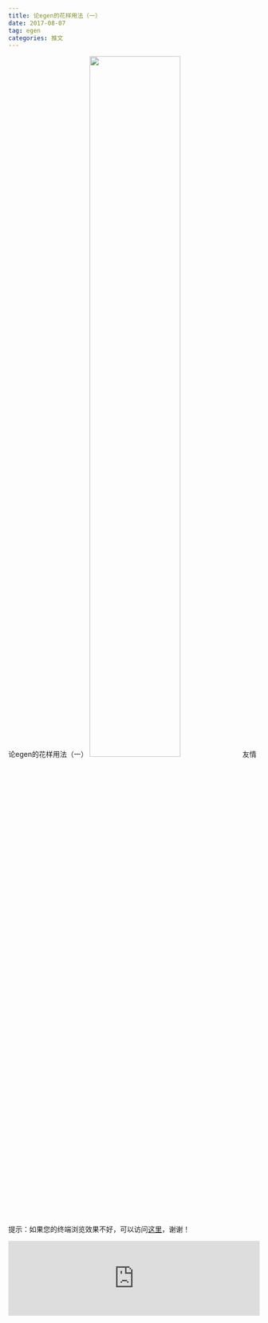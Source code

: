 ```yaml
---
title: 论egen的花样用法（一）
date: 2017-08-07
tag: egen
categories: 推文
---
```

论egen的花样用法（一）
<img src="http://mmbiz.qpic.cn/mmbiz_jpg/ACviaWTBFxhblXVyHFDg6kEcue1AM8ia9cibfXMpBiab3mpgnTib96O7ue8WkLvEMS0tv5xEgU7BZw96ic1FYLbNaACQ/0?wx_fmt.jpeg" style="width: 60%; height: auto;"/><!--more-->
友情提示：如果您的终端浏览效果不好，可以访问[这里](https://stata-club.github.io/stata_article/2017-08-07.html)，谢谢！
<iframe src="https://stata-club.github.io/stata_article/2017-08-07.html" id="iframepage" frameborder="0" scrolling="no" marginheight="0" marginwidth="0" width="100%" onLoad="iFrameHeight()"></iframe>
<script type="text/javascript" language="javascript">
function iFrameHeight() {
var ifm= document.getElementById("iframepage");
var subWeb = document.frames ? document.frames["iframepage"].document : ifm.contentDocument;   
if(ifm != null && subWeb != null) {
 ifm.height = subWeb.body.scrollHeight;
} 
} 
</script> 